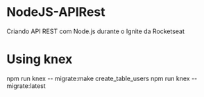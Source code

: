 # NodeJS-APIRest

Criando API REST com Node.js durante o Ignite da Rocketseat

# Using knex

npm run knex -- migrate:make create_table_users
npm run knex -- migrate:latest
